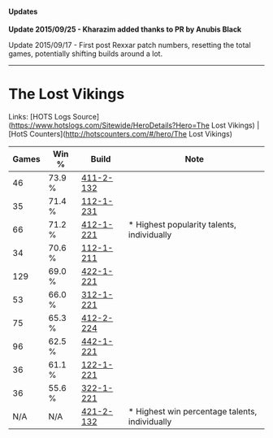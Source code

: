 #### Updates
**Update 2015/09/25 - Kharazim added thanks to PR by Anubis Black**

Update 2015/09/17 - First post Rexxar patch numbers, resetting the total games, potentially shifting builds around a lot.

***

# The Lost Vikings

Links: [HOTS Logs Source](https://www.hotslogs.com/Sitewide/HeroDetails?Hero=The Lost Vikings) | [HotS Counters](http://hotscounters.com/#/hero/The Lost Vikings)

Games  | Win %  | Build     | Note
-----  | -----  | -----     | ----
46     | 73.9 % | [411-2-132](http://www.heroesfire.com/hots/talent-calculator/the-lost-vikings#rrM4) | 
35     | 71.4 % | [112-1-231](http://www.heroesfire.com/hots/talent-calculator/the-lost-vikings#gR9F) | 
66     | 71.2 % | [412-1-221](http://www.heroesfire.com/hots/talent-calculator/the-lost-vikings#rta5) | * Highest popularity talents, individually
34     | 70.6 % | [112-1-211](http://www.heroesfire.com/hots/talent-calculator/the-lost-vikings#gR8x) | 
129    | 69.0 % | [422-1-221](http://www.heroesfire.com/hots/talent-calculator/the-lost-vikings#sF-b) | 
53     | 66.0 % | [312-1-221](http://www.heroesfire.com/hots/talent-calculator/the-lost-vikings#o3R5) | 
75     | 65.3 % | [412-2-224](http://www.heroesfire.com/hots/talent-calculator/the-lost-vikings#rtpm) | 
96     | 62.5 % | [442-1-221](http://www.heroesfire.com/hots/talent-calculator/the-lost-vikings#t0pb) | 
36     | 61.1 % | [122-1-221](http://www.heroesfire.com/hots/talent-calculator/the-lost-vikings#gpZb) | 
36     | 55.6 % | [322-1-221](http://www.heroesfire.com/hots/talent-calculator/the-lost-vikings#oRrb) | 
N/A    | N/A    | [421-2-132](http://www.heroesfire.com/hots/talent-calculator/the-lost-vikings#sDma) | * Highest win percentage talents, individually
